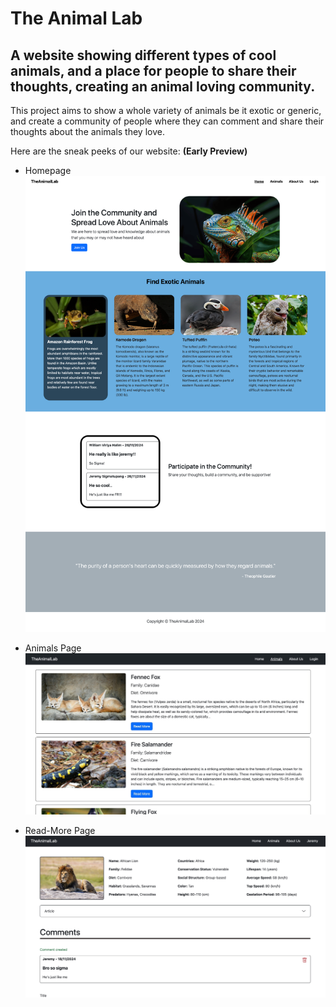 # The Animal Lab

## A website showing different types of cool animals, and a place for people to share their thoughts, creating an animal loving community.

This project aims to show a whole variety of animals be it exotic or generic, and create a community of people where they can comment and share their thoughts about the animals they love. 

Here are the sneak peeks of our website: **(Early Preview)**

- Homepage
![homepage](public/images/homepage-img.png)

- Animals Page
![animals-page](public/images/animals-page.jpeg)

- Read-More Page
![read-more-page](public/images/read-mode-page.jpeg)


